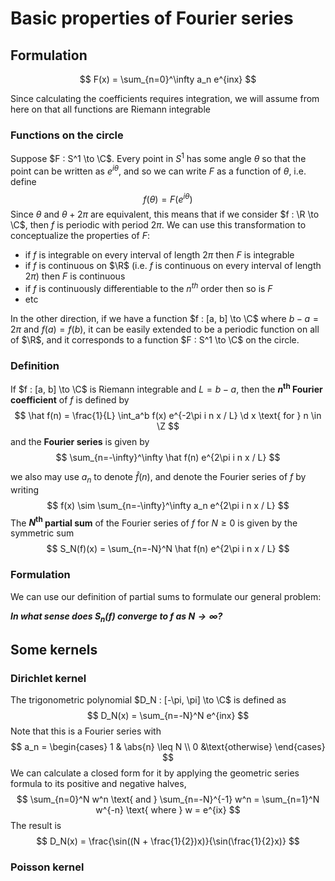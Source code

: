 # Basic properties of Fourier series

$$
\newcommand{\curlies}[1]{\left\lbrace #1 \right\rbrace}
\newcommand{\abs}[1]{\left\lvert #1 \right\rvert}
\newcommand{\d}{\,\text{d}}
$$

## Formulation

$$
F(x) = \sum_{n=0}^\infty a_n e^{inx}
$$

Since calculating the coefficients requires integration, we will assume from here on that all functions are Riemann integrable

### Functions on the circle

Suppose $F : S^1 \to \C$. Every point in $S^1$ has some angle $\theta$ so that the point can be written as $e^{i \theta}$, and so we can write $F$ as a function of $\theta$, i.e. define
$$
f(\theta) = F(e^{i\theta})
$$
Since $\theta$ and $\theta + 2\pi$ are equivalent, this means that if we consider $f : \R \to \C$, then $f$ is periodic with period $2\pi$. We can use this transformation to conceptualize the properties of $F$:

- if $f$ is integrable on every interval of length $2\pi$ then $F$ is integrable
- if $f$ is continuous on $\R$ (i.e. $f$ is continuous on every interval of length $2\pi$) then $F$ is continuous
- if $f$ is continuously differentiable to the $n^{th}$ order then so is $F$
- etc

In the other direction, if we have a function $f : [a, b] \to \C$ where $b - a = 2\pi$ and $f(a) = f(b)$, it can be easily extended to be a periodic function on all of $\R$, and it corresponds to a function $F : S^1 \to \C$ on the circle.

### Definition

If $f : [a, b] \to \C$ is Riemann integrable and $L = b - a$, then the **$n^\text{th}$ Fourier coefficient** of $f$ is defined by
$$
\hat f(n) = \frac{1}{L} \int_a^b f(x) e^{-2\pi i n x / L} \d x \text{ for } n \in \Z
$$
and the **Fourier series** is given by
$$
\sum_{n=-\infty}^\infty \hat f(n) e^{2\pi i n x / L}
$$

we also may use $a_n$ to denote $\hat f(n)$, and denote the Fourier series of $f$ by writing
$$
f(x) \sim \sum_{n=-\infty}^\infty a_n e^{2\pi i n x / L}
$$
The **$N^\text{th}$ partial sum** of the Fourier series of $f$ for $N \geq 0$ is given by the symmetric sum
$$
S_N(f)(x) = \sum_{n=-N}^N \hat f(n) e^{2\pi i n x / L}
$$

### Formulation

We can use our definition of partial sums to formulate our general problem:

***In what sense does $S_n(f)$ converge to $f$ as $N \to \infty$?***

## Some kernels

### Dirichlet kernel

The trigonometric polynomial $D_N : [-\pi, \pi] \to \C$ is defined as
$$
D_N(x) = \sum_{n=-N}^N e^{inx}
$$
Note that this is a Fourier series with
$$
a_n = \begin{cases} 1 & \abs{n} \leq N \\ 0 &\text{otherwise} \end{cases}
$$
We can calculate a closed form for it by applying the geometric series formula to its positive and negative halves,
$$
\sum_{n=0}^N w^n \text{ and } \sum_{n=-N}^{-1} w^n =  \sum_{n=1}^N w^{-n} \text{ where } w = e^{ix}
$$
The result is
$$
D_N(x) = \frac{\sin((N + \frac{1}{2})x)}{\sin(\frac{1}{2}x)}
$$

### Poisson kernel

